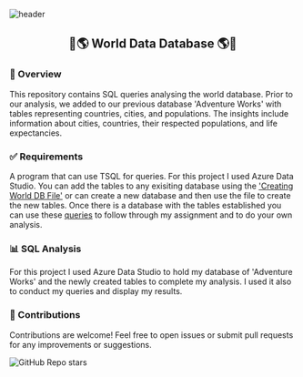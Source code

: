 ![header](https://capsule-render.vercel.app/api?type=slice&height=200&color=0:000CFF,100:00FFD4&text=World%20Data%20Database&fontSize=50&fontAlignY=33&fontAlign=34&rotate=-13&stroke=000000&strokeWidth=2&fontColor=fff&reversal=true)

## <div align="center"> 🌟🌎 World Data Database 🌎🌟 </div>

### 🚀 Overview
This repository contains SQL queries analysing the world database. Prior to our analysis, we added to our previous database 'Adventure Works' with tables representing countries, cities, and populations. The insights include information about cities, countries, their respected populations, and life expectancies.

### ✅ Requirements
A program that can use TSQL for queries. For this project I used Azure Data Studio. You can add the tables to any exisiting database using the ['Creating World DB File'](https://github.com/ElizabethM91/SQL-World-Data-Database/blob/main/Creating%20World%20DB%20file.sql) or can create a new database and then use the file to create the new tables. Once there is a database with the tables established you can use these [queries](https://github.com/ElizabethM91/SQL-World-Data-Database/blob/main/Assignment%20Queries.sql) to follow through my assignment and to do your own analysis.

### 📊 SQL Analysis
For this project I used Azure Data Studio to hold my database of 'Adventure Works' and the newly created tables to complete my analysis. I used it also to conduct my queries and display my results.

### 👥 Contributions
Contributions are welcome! Feel free to open issues or submit pull requests for any improvements or suggestions.

![GitHub Repo stars](https://img.shields.io/github/stars/ElizabethM91/SQL-World-Data-Database?style=for-the-badge&logo=github&logoColor=black&labelColor=00D6C6&color=035BFF)
